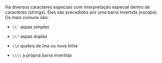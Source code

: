 Há diversos caracteres especiais com interpretação especial dentro de caracteres (strings). Eles são precedidos por uma barra invertida (*escape*). Os mais comuns são:

- `\\'` aspas simples

- `\\"` aspas duplas

- `\\n` quebra de lina ou nova linha

- `\\\\` a própria barra invertida

